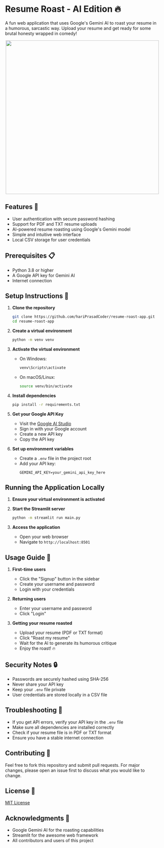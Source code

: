 # Resume Roast - AI Edition 🔥

A fun web application that uses Google's Gemini AI to roast your resume in a humorous, sarcastic way. Upload your resume and get ready for some brutal honesty wrapped in comedy!

<p align="center">
   <img src="assets/Resume Roast Demo.gif" width="500">
</p>

## Features 🌟

- User authentication with secure password hashing
- Support for PDF and TXT resume uploads
- AI-powered resume roasting using Google's Gemini model
- Simple and intuitive web interface
- Local CSV storage for user credentials

## Prerequisites 📋

- Python 3.8 or higher
- A Google API key for Gemini AI
- Internet connection

## Setup Instructions 🚀

1. **Clone the repository**
   ```bash
   git clone https://github.com/hariPrasadCoder/resume-roast-app.git
   cd resume-roast-app
   ```

2. **Create a virtual environment**
   ```bash
   python -m venv venv
   ```

3. **Activate the virtual environment**
   - On Windows:
     ```bash
     venv\Scripts\activate
     ```
   - On macOS/Linux:
     ```bash
     source venv/bin/activate
     ```

4. **Install dependencies**
   ```bash
   pip install -r requirements.txt
   ```

5. **Get your Google API Key**
   - Visit the [Google AI Studio](https://aistudio.google.com/apikey)
   - Sign in with your Google account
   - Create a new API key
   - Copy the API key

6. **Set up environment variables**
   - Create a `.env` file in the project root
   - Add your API key:
     ```
     GEMINI_API_KEY=your_gemini_api_key_here
     ```

## Running the Application Locally

1. **Ensure your virtual environment is activated**

2. **Start the Streamlit server**
   ```bash
   python -m streamlit run main.py
   ```

3. **Access the application**
   - Open your web browser
   - Navigate to `http://localhost:8501`

## Usage Guide 📖

1. **First-time users**
   - Click the "Signup" button in the sidebar
   - Create your username and password
   - Login with your credentials

2. **Returning users**
   - Enter your username and password
   - Click "Login"

3. **Getting your resume roasted**
   - Upload your resume (PDF or TXT format)
   - Click "Roast my resume"
   - Wait for the AI to generate its humorous critique
   - Enjoy the roast! 🔥

## Security Notes 🔒

- Passwords are securely hashed using SHA-256
- Never share your API key
- Keep your `.env` file private
- User credentials are stored locally in a CSV file

## Troubleshooting 🔧

- If you get API errors, verify your API key in the `.env` file
- Make sure all dependencies are installed correctly
- Check if your resume file is in PDF or TXT format
- Ensure you have a stable internet connection

## Contributing 🤝

Feel free to fork this repository and submit pull requests. For major changes, please open an issue first to discuss what you would like to change.

## License 📄

[MIT License](LICENSE)

## Acknowledgments 👏

- Google Gemini AI for the roasting capabilities
- Streamlit for the awesome web framework
- All contributors and users of this project
